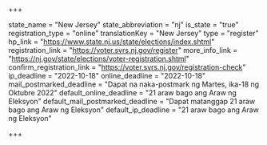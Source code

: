 +++

state_name = "New Jersey"
state_abbreviation = "nj"
is_state = "true"
registration_type = "online"
translationKey = "New Jersey"
type = "register"
hp_link = "https://www.state.nj.us/state/elections/index.shtml"
registration_link = "https://voter.svrs.nj.gov/register"
more_info_link = "https://nj.gov/state/elections/voter-registration.shtml"
confirm_registration_link = "https://voter.svrs.nj.gov/registration-check"
ip_deadline = "2022-10-18"
online_deadline = "2022-10-18"
mail_postmarked_deadline = "Dapat na naka-postmark ng Martes, ika-18 ng Oktubre 2022"
default_online_deadline = "21 araw bago ang Araw ng Eleksyon"
default_mail_postmarked_deadline = "Dapat matanggap 21 araw bago ang Araw ng Eleksyon"
default_ip_deadline = "21 araw bago ang Araw ng Eleksyon"

+++